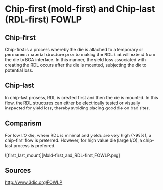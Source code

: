 # Chip-first (mold-first) and Chip-last (RDL-first) FOWLP

## Chip-first

Chip-first is a process whereby the die is attached to a temporary or permanent 
material structure prior to making the RDL that will extend from the die to BGA 
interface. In this manner, the yield loss associated with creating the RDL occurs after 
the die is mounted, subjecting the die to potential loss.

## Chip-last 

In chip-last prosess, RDL is created first and then the die is mounted. In this flow, 
the RDL structures can either be electrically tested or visually inspected for yield 
loss, thereby avoiding placing good die on bad sites.

## Comparism 

For low I/O die, where RDL is minimal and yields are very high (>99%), a chip-first 
flow is preferred. However, for high value die (large I/O), a chip-last process is 
preferred. 

![first_last_mount][Mold-first_and_RDL-first_FOWLP.png]

## Sources

http://www.3dic.org/FOWLP

